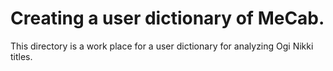 # Creating a user dictionary of MeCab.

This directory is a work place for a user dictionary for analyzing Ogi Nikki titles.
